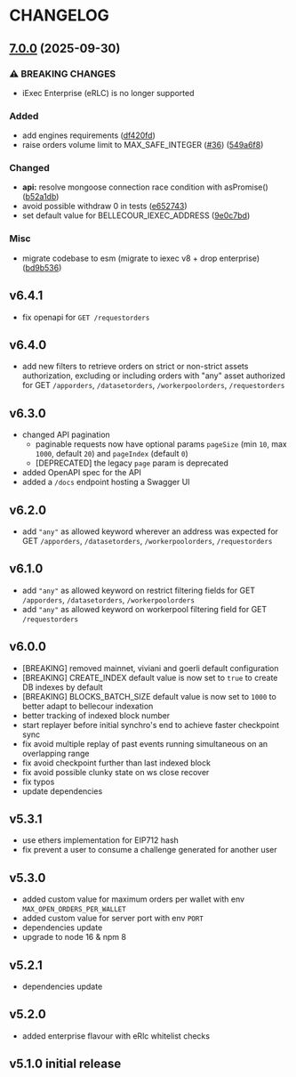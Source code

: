 # CHANGELOG

## [7.0.0](https://github.com/iExecBlockchainComputing/iexec-market-api/compare/iexec-market-api-v6.4.1...iexec-market-api-v7.0.0) (2025-09-30)


### ⚠ BREAKING CHANGES

* iExec Enterprise (eRLC) is no longer supported

### Added

* add engines requirements ([df420fd](https://github.com/iExecBlockchainComputing/iexec-market-api/commit/df420fd442ef2d3bad09ef983cb288dfa51ea114))
* raise orders volume limit to MAX_SAFE_INTEGER ([#36](https://github.com/iExecBlockchainComputing/iexec-market-api/issues/36)) ([549a6f8](https://github.com/iExecBlockchainComputing/iexec-market-api/commit/549a6f88017a4d4a73c106cf83ce8d9c71d22087))


### Changed

* **api:** resolve mongoose connection race condition with asPromise() ([b52a1db](https://github.com/iExecBlockchainComputing/iexec-market-api/commit/b52a1db580ea46dc21dfc45e0acc66d9e81268f4))
* avoid possible withdraw 0 in tests ([e652743](https://github.com/iExecBlockchainComputing/iexec-market-api/commit/e6527436d6a4a3cc5800b3661d3c8f7325c3f42e))
* set default value for BELLECOUR_IEXEC_ADDRESS ([9e0c7bd](https://github.com/iExecBlockchainComputing/iexec-market-api/commit/9e0c7bdfafb61adc51d3f56624bb389e33c244fc))


### Misc

* migrate codebase to esm (migrate to iexec v8 + drop enterprise) ([bd9b536](https://github.com/iExecBlockchainComputing/iexec-market-api/commit/bd9b53695617c43e39ffeb0c005f2e5c6f449559))

## v6.4.1

* fix openapi for `GET /requestorders`

## v6.4.0

* add new filters to retrieve orders on strict or non-strict assets authorization, excluding or including orders with "any" asset authorized for GET `/apporders`, `/datasetorders`, `/workerpoolorders`, `/requestorders`

## v6.3.0

* changed API pagination
  * paginable requests now have optional params `pageSize` (min `10`, max `1000`, default `20`) and `pageIndex` (default `0`)
  * \[DEPRECATED\] the legacy `page` param is deprecated
* added OpenAPI spec for the API
* added a `/docs` endpoint hosting a Swagger UI

## v6.2.0

* add `"any"` as allowed keyword wherever an address was expected for GET `/apporders`, `/datasetorders`, `/workerpoolorders`, `/requestorders`

## v6.1.0

* add `"any"` as allowed keyword on restrict filtering fields for GET `/apporders`, `/datasetorders`, `/workerpoolorders`
* add `"any"` as allowed keyword on workerpool filtering field for GET `/requestorders`

## v6.0.0

* \[BREAKING\] removed mainnet, viviani and goerli default configuration
* \[BREAKING\] CREATE_INDEX default value is now set to `true` to create DB indexes by default
* \[BREAKING\] BLOCKS_BATCH_SIZE default value is now set to `1000` to better adapt to bellecour indexation
* better tracking of indexed block number
* start replayer before initial synchro's end to achieve faster checkpoint sync
* fix avoid multiple replay of past events running simultaneous on an overlapping range
* fix avoid checkpoint further than last indexed block
* fix avoid possible clunky state on ws close recover
* fix typos
* update dependencies

## v5.3.1

* use ethers implementation for EIP712 hash
* fix prevent a user to consume a challenge generated for another user

## v5.3.0

* added custom value for maximum orders per wallet with env `MAX_OPEN_ORDERS_PER_WALLET`
* added custom value for server port with env `PORT`
* dependencies update
* upgrade to node 16 & npm 8

## v5.2.1

* dependencies update

## v5.2.0

* added enterprise flavour with eRlc whitelist checks

## v5.1.0 initial release
